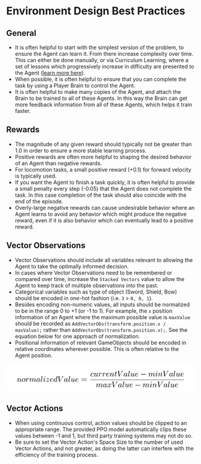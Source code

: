 # Environment Design Best Practices

## General

* It is often helpful to start with the simplest version of the problem, to
  ensure the Agent can learn it. From there increase complexity over time. This
  can either be done manually, or via Curriculum Learning, where a set of
  lessons which progressively increase in difficulty are presented to the Agent
  ([learn more here](Training-Curriculum-Learning.md)).
* When possible, it is often helpful to ensure that you can complete the task by
  using a Player Brain to control the Agent.
* It is often helpful to make many copies of the Agent, and attach the Brain to
  be trained to all of these Agents. In this way the Brain can get more feedback
  information from all of these Agents, which helps it train faster.

## Rewards

* The magnitude of any given reward should typically not be greater than 1.0 in
  order to ensure a more stable learning process.
* Positive rewards are often more helpful to shaping the desired behavior of an
  Agent than negative rewards.
* For locomotion tasks, a small positive reward (+0.1) for forward velocity is
  typically used.
* If you want the Agent to finish a task quickly, it is often helpful to provide
  a small penalty every step (-0.05) that the Agent does not complete the task.
  In this case completion of the task should also coincide with the end of the
  episode.
* Overly-large negative rewards can cause undesirable behavior where an Agent
  learns to avoid any behavior which might produce the negative reward, even if
  it is also behavior which can eventually lead to a positive reward.

## Vector Observations

* Vector Observations should include all variables relevant to allowing the
  Agent to take the optimally informed decision.
* In cases where Vector Observations need to be remembered or compared over
  time, increase the `Stacked Vectors` value to allow the Agent to keep track of
  multiple observations into the past.
* Categorical variables such as type of object (Sword, Shield, Bow) should be
  encoded in one-hot fashion (i.e. `3` > `0, 0, 1`).
* Besides encoding non-numeric values, all inputs should be normalized to be in
  the range 0 to +1 (or -1 to 1). For example, the `x` position information of
  an Agent where the maximum possible value is `maxValue` should be recorded as
  `AddVectorObs(transform.position.x / maxValue);` rather than
  `AddVectorObs(transform.position.x);`. See the equation below for one approach
  of normalization.
* Positional information of relevant GameObjects should be encoded in relative
  coordinates wherever possible. This is often relative to the Agent position.

![normalization](images/normalization.png)

## Vector Actions

* When using continuous control, action values should be clipped to an
  appropriate range. The provided PPO model automatically clips these values
  between -1 and 1, but third party training systems may not do so.
* Be sure to set the Vector Action's Space Size to the number of used Vector
  Actions, and not greater, as doing the latter can interfere with the
  efficiency of the training process.
